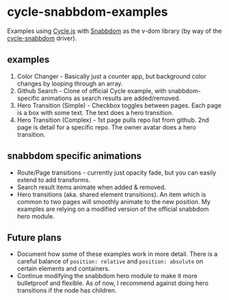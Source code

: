 # cycle-snabbdom-examples
Examples using [Cycle.js](https://github.com/cyclejs) with [Snabbdom](https://github.com/paldepind/snabbdom) as the v-dom library (by way of the [cycle-snabbdom](https://github.com/TylorS/cycle-snabbdom) driver).

## examples

1. Color Changer - Basically just a counter app, but background color changes by looping through an array.
2. Github Search - Clone of official Cycle example, with snabbdom-specific animations as search results are added/removed.
3. Hero Transition (Simple) - Checkbox toggles between pages.  Each page is a box with some text.  The text does a hero transition.
4. Hero Transition (Complex) - 1st page pulls repo list from github.  2nd page is detail for a specific repo.  The owner avatar does a hero transition.

## snabbdom specific animations

* Route/Page transitions - currently just opacity fade, but you can easily extend to add transforms.
* Search result items animate when added & removed.
* Hero transitions (aka. shared element transitions).  An item which is common to two pages will smoothly animate to the new position.  My examples are relying on a modified version of the official snabbdom hero module.

## Future plans

* Document how some of these examples work in more detail.  There is a careful balance of `position: relative` and `position: absolute` on certain elements and containers.
* Continue modifying the snabbdom hero module to make it more bulletproof and flexible.  As of now, I recommend against doing hero transitions if the node has children.